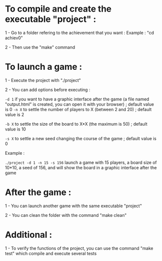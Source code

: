 # To compile and create the executable "project" :

1 - Go to a folder refering to the achievement that you want :
   Example : "cd achiev0"
   
2 - Then use the "make" command


# To launch a game :

1 - Execute the project with "./project"

2 - You can add options before executing :

`-d 1` if you want to have a graphic interface after the game (a file named "output.html"
	    is created, you can open it with your browser) ; default value is 0
`-n X` to settle the number of players to X (between 2 and 20) ; default value is 2
	
`-b X` to settle the size of the board to X*X (the maximum is 50) ; default value is 10
	
`-s X` to settle a new seed changing the course of the game ; default value is 0

Example :
	
`./project -d 1 -n 15 -s 156` launch a game with 15 players, a board size of 10*10,
a seed of 156, and will show the board in a graphic interface after the game
	

# After the game :

1 - You can launch another game with the same executable "project"

2 - You can clean the folder with the command "make clean"


# Additional :

1 - To verify the functions of the project, you can use the command "make test" which compile and execute several tests
